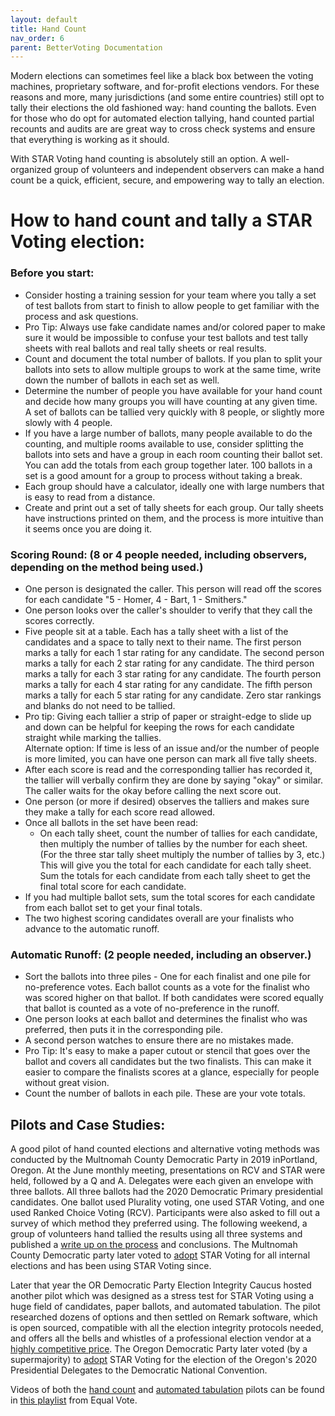 ```yaml
---
layout: default
title: Hand Count
nav_order: 6
parent: BetterVoting Documentation
---
```


Modern elections can sometimes feel like a black box between the voting machines, proprietary software, and for-profit elections vendors. For these reasons and more, many jurisdictions (and some entire countries) still opt to tally their elections the old fashioned way: hand counting the ballots. Even for those who do opt for automated election tallying, hand counted partial recounts and audits are are great way to cross check systems and ensure that everything is working as it should. 

With STAR Voting hand counting is absolutely still an option. A well-organized group of volunteers and independent observers can make a hand count be a quick, efficient, secure, and empowering way to tally an election. 

# How to hand count and tally a STAR Voting election:

### Before you start: 
* Consider hosting a training session for your team where you tally a set of test ballots from start to finish to allow people to get familiar with the process and ask questions.  
* Pro Tip: Always use fake candidate names and/or colored paper to make sure it would be impossible to confuse your test ballots and test tally sheets with real ballots and real tally sheets or real results. 
* Count and document the total number of ballots. If you plan to split your ballots into sets to allow multiple groups to work at the same time, write down the number of ballots in each set as well. 
* Determine the number of people you have available for your hand count and decide how many groups you will have counting at any given time. A set of ballots can be tallied very quickly with 8 people, or slightly more slowly with 4 people. 
* If you have a large number of ballots, many people available to do the counting, and multiple rooms available to use, consider splitting the ballots into sets and have a group in each room counting their ballot set. You can add the totals from each group together later. 100 ballots in a set is a good amount for a group to process without taking a break.  
* Each group should have a calculator, ideally one with large numbers that is easy to read from a distance. 
* Create and print out a set of tally sheets for each group. Our tally sheets have instructions printed on them, and the process is more intuitive than it seems once you are doing it. 

### Scoring Round: (8 or 4 people needed, including observers, depending on the method being used.) 
* One person is designated the caller. This person will read off the scores for each candidate "5 - Homer, 4 - Bart, 1 - Smithers."
* One person looks over the caller's shoulder to verify that they call the scores correctly.
* Five people sit at a table. Each has a tally sheet with a list of the candidates and a space to tally next to their name. The first person marks a tally for each 1 star rating for any candidate. The second person marks a tally for each 2 star rating for any candidate. The third person marks a tally for each 3 star rating for any candidate. The fourth person marks a tally for each 4 star rating for any candidate. The fifth person marks a tally for each 5 star rating for any candidate. Zero star rankings and blanks do not need to be tallied. 
* Pro tip: Giving each tallier a strip of paper or straight-edge to slide up and down can be helpful for keeping the rows for each candidate straight while marking the tallies.<br/>Alternate option: If time is less of an issue and/or the number of people is more limited, you can have one person can mark all five tally sheets.
* After each score is read and the corresponding tallier has recorded it, the tallier will verbally confirm they are done by saying "okay" or similar. The caller waits for the okay before calling the next score out. 
* One person (or more if desired) observes the talliers and makes sure they make a tally for each score read allowed. 
* Once all ballots in the set have been read:
    * On each tally sheet, count the number of tallies for each candidate, then multiply the number of tallies by the number for each sheet. (For the three star tally sheet multiply the number of tallies by 3, etc.) This will give you the total for each candidate for each tally sheet. Sum the totals for each candidate from each tally sheet to get the final total score for each candidate. 
* If you had multiple ballot sets, sum the total scores for each candidate from each ballot set to get your final totals. 
* The two highest scoring candidates overall are your finalists who advance to the automatic runoff. 

### Automatic Runoff: (2 people needed, including an observer.)
* Sort the ballots into three piles - One for each finalist and one pile for no-preference votes. Each ballot counts as a vote for the finalist who was scored higher on that ballot. If both candidates were scored equally that ballot is counted as a vote of no-preference in the runoff.
* One person looks at each ballot and determines the finalist who was preferred, then puts it in the corresponding pile.
* A second person watches to ensure there are no mistakes made.
* Pro Tip: It's easy to make a paper cutout or stencil that goes over the ballot and covers all candidates but the two finalists. This can make it easier to compare the finalists scores at a glance, especially for people without great vision.
* Count the number of ballots in each pile. These are your vote totals.
 

## Pilots and Case Studies:
A good ​pilot of ​hand counted elections and alternative voting methods was conducted by the Multnomah County Democratic Party in 2019 in ​Portland, Oregon.​ At ​the June monthly meeting, presentations​ on RCV and STAR​ were held, followed by a Q and A​. Delegates were each given an envelope with three ballots. All three ballots had the 2020 Democratic Primary presidential candidates​.​ ​O​ne ballot used Plurality voting, one used STAR Voting, and one used Ranked Choice Voting (RCV). Participants were also asked to fill out a survey of which method they preferred using. The following weekend, a group of volunteers hand tallied the results using all three systems and published a [write up on the process](https://www.starvoting.us/alternative_voting_method_pilot) and conclusions. ​The ​​Multnomah County Democratic party later voted to [adopt](https://www.starvoting.us/case_studies) STAR Voting for all internal elections and has been using STAR Voting since. ​​

Later that year the OR Democratic Party Election Integrity Caucus hosted another pilot which was designed as a stress test for STAR Voting using a huge field of candidates, paper ballots, and automated tabulation. The pilot researched dozens of options and then settled on Remark software, which is open sourced, compatible with all the election integrity protocols needed, and offers all the bells and whistles of a professional election vendor at a [highly competitive price](http://starvoting.us/cost). The Oregon Democratic Party later voted (by a supermajority) to [adopt](https://www.starvoting.us/2020_dnc_delegate_selection) STAR Voting for the election of the Oregon's 2020 Presidential Delegates to the Democratic National Convention.

Videos of both the [hand count](https://youtu.be/-h0xEMsDsKc?si=EyXRMsu6QlZu8OTn) and [automated tabulation](https://youtu.be/-h0xEMsDsKc?si=EyXRMsu6QlZu8OTn) pilots can be found in [this playlist](https://youtube.com/playlist?list=PLSHfXgxdxQjcUFsivZYdXqQ9tXEtN9ESS&si=UA4qbQlgki6IY1Xp) from Equal Vote. 